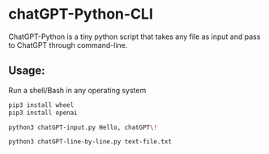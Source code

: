 # chatGPT-Python-CLI
ChatGPT-Python is a tiny python script that takes any file as input and pass to ChatGPT through command-line. 

## Usage:
Run a shell/Bash in any operating system
```bash
pip3 install wheel
pip3 install openai

python3 chatGPT-input.py Hello, chatGPT\!

python3 chatGPT-line-by-line.py text-file.txt
```
